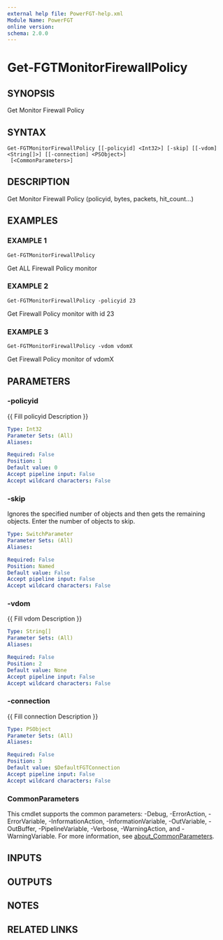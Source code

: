 ```yaml
---
external help file: PowerFGT-help.xml
Module Name: PowerFGT
online version:
schema: 2.0.0
---
```


# Get-FGTMonitorFirewallPolicy

## SYNOPSIS
Get Monitor Firewall Policy

## SYNTAX

```
Get-FGTMonitorFirewallPolicy [[-policyid] <Int32>] [-skip] [[-vdom] <String[]>] [[-connection] <PSObject>]
 [<CommonParameters>]
```

## DESCRIPTION
Get Monitor Firewall Policy (policyid, bytes, packets, hit_count...)

## EXAMPLES

### EXAMPLE 1
```
Get-FGTMonitorFirewallPolicy
```

Get ALL Firewall Policy monitor

### EXAMPLE 2
```
Get-FGTMonitorFirewallPolicy -policyid 23
```

Get Firewall Policy monitor with id 23

### EXAMPLE 3
```
Get-FGTMonitorFirewallPolicy -vdom vdomX
```

Get Firewall Policy monitor of vdomX

## PARAMETERS

### -policyid
{{ Fill policyid Description }}

```yaml
Type: Int32
Parameter Sets: (All)
Aliases:

Required: False
Position: 1
Default value: 0
Accept pipeline input: False
Accept wildcard characters: False
```

### -skip
Ignores the specified number of objects and then gets the remaining objects.
Enter the number of objects to skip.

```yaml
Type: SwitchParameter
Parameter Sets: (All)
Aliases:

Required: False
Position: Named
Default value: False
Accept pipeline input: False
Accept wildcard characters: False
```

### -vdom
{{ Fill vdom Description }}

```yaml
Type: String[]
Parameter Sets: (All)
Aliases:

Required: False
Position: 2
Default value: None
Accept pipeline input: False
Accept wildcard characters: False
```

### -connection
{{ Fill connection Description }}

```yaml
Type: PSObject
Parameter Sets: (All)
Aliases:

Required: False
Position: 3
Default value: $DefaultFGTConnection
Accept pipeline input: False
Accept wildcard characters: False
```

### CommonParameters
This cmdlet supports the common parameters: -Debug, -ErrorAction, -ErrorVariable, -InformationAction, -InformationVariable, -OutVariable, -OutBuffer, -PipelineVariable, -Verbose, -WarningAction, and -WarningVariable. For more information, see [about_CommonParameters](http://go.microsoft.com/fwlink/?LinkID=113216).

## INPUTS

## OUTPUTS

## NOTES

## RELATED LINKS
